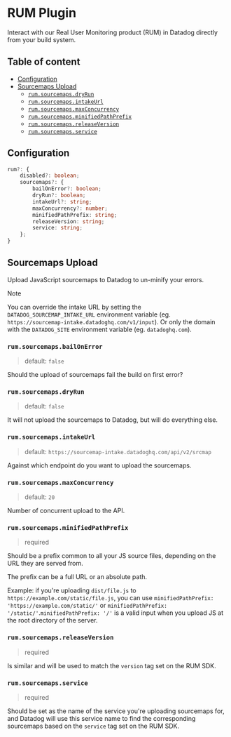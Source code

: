 # RUM Plugin <!-- #omit in toc -->

Interact with our Real User Monitoring product (RUM) in Datadog directly from your build system.

<!-- The title and the following line will both be added to the root README.md  -->

## Table of content <!-- #omit in toc -->

<!-- This is auto generated with yarn cli integrity -->

<!-- #toc -->
-   [Configuration](#configuration)
-   [Sourcemaps Upload](#sourcemaps-upload)
    -   [`rum.sourcemaps.dryRun`](#rumsourcemapsdryrun)
    -   [`rum.sourcemaps.intakeUrl`](#rumsourcemapsintakeurl)
    -   [`rum.sourcemaps.maxConcurrency`](#rumsourcemapsmaxconcurrency)
    -   [`rum.sourcemaps.minifiedPathPrefix`](#rumsourcemapsminifiedpathprefix)
    -   [`rum.sourcemaps.releaseVersion`](#rumsourcemapsreleaseversion)
    -   [`rum.sourcemaps.service`](#rumsourcemapsservice)
<!-- #toc -->

## Configuration

```ts
rum?: {
    disabled?: boolean;
    sourcemaps?: {
        bailOnError?: boolean;
        dryRun?: boolean;
        intakeUrl?: string;
        maxConcurrency?: number;
        minifiedPathPrefix: string;
        releaseVersion: string;
        service: string;
    };
}
```

## Sourcemaps Upload

Upload JavaScript sourcemaps to Datadog to un-minify your errors.

> [!NOTE]
> You can override the intake URL by setting the `DATADOG_SOURCEMAP_INTAKE_URL` environment variable (eg. `https://sourcemap-intake.datadoghq.com/v1/input`).
> Or only the domain with the `DATADOG_SITE` environment variable (eg. `datadoghq.com`).

### `rum.sourcemaps.bailOnError`

> default: `false`

Should the upload of sourcemaps fail the build on first error?

### `rum.sourcemaps.dryRun`

> default: `false`

It will not upload the sourcemaps to Datadog, but will do everything else.

### `rum.sourcemaps.intakeUrl`

> default: `https://sourcemap-intake.datadoghq.com/api/v2/srcmap`

Against which endpoint do you want to upload the sourcemaps.

### `rum.sourcemaps.maxConcurrency`

> default: `20`

Number of concurrent upload to the API.

### `rum.sourcemaps.minifiedPathPrefix`

> required

Should be a prefix common to all your JS source files, depending on the URL they are served from.

The prefix can be a full URL or an absolute path.

Example: if you're uploading `dist/file.js` to `https://example.com/static/file.js`, you can use `minifiedPathPrefix: 'https://example.com/static/'` or `minifiedPathPrefix: '/static/'`.`minifiedPathPrefix: '/'` is a valid input when you upload JS at the root directory of the server.

### `rum.sourcemaps.releaseVersion`

> required

Is similar and will be used to match the `version` tag set on the RUM SDK.

### `rum.sourcemaps.service`

> required

Should be set as the name of the service you're uploading sourcemaps for, and Datadog will use this service name to find the corresponding sourcemaps based on the `service` tag set on the RUM SDK.
